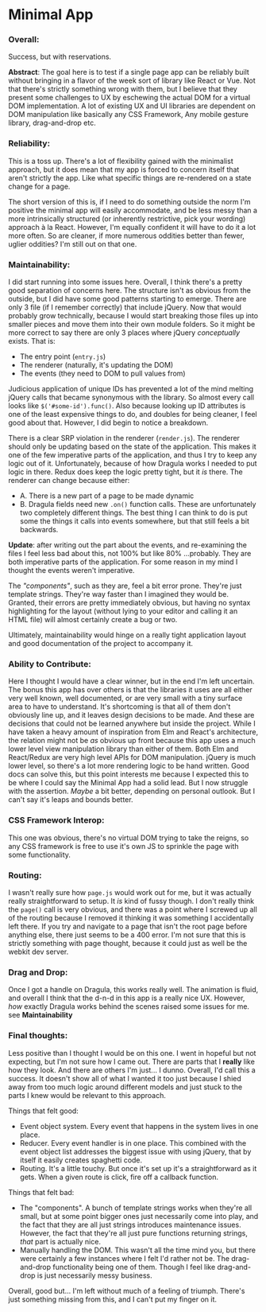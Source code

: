 # Minimal App

### Overall:
Success, but with reservations.

**Abstract**: The goal here is to test if a single page app can be reliably built
without bringing in a flavor of the week sort of library like React or Vue. Not
that there's strictly something wrong with them, but I believe that they present
some challenges to UX by eschewing the actual DOM for a virtual DOM
implementation. A lot of existing UX and UI libraries are dependent on DOM
manipulation like basically any CSS Framework, Any mobile gesture library,
drag-and-drop etc.

### Reliability:
This is a toss up. There's a lot of flexibility gained with the minimalist
approach, but it does mean that my app is forced to concern itself that aren't
strictly the app. Like what specific things are re-rendered on a state change
for a page.

The short version of this is, if I need to do something outside the norm I'm
positive the minimal app will easily accommodate, and be less messy than a more
intrinsically structured (or inherently restrictive, pick your wording) approach
à la React. However, I'm equally confident it will have to do it a lot more
often. So are cleaner, if more numerous oddities better than fewer, uglier
oddities? I'm still out on that one.

### Maintainability:
I did start running into some issues here. Overall, I think there's a pretty
good separation of concerns here. The structure isn't as obvious from the
outside, but I did have some good patterns starting to emerge. There are only 3
file (if I remember correctly) that include jQuery. Now that would probably grow
technically, because I would start breaking those files up into smaller pieces
and move them into their own module folders. So it might be more correct to say
there are only 3 places where jQuery *conceptually* exists. That is:
  - The entry point (`entry.js`)
  - The renderer (naturally, it's updating the DOM)
  - The events (they need to DOM to pull values from)


Judicious application of unique IDs has prevented a lot of the mind melting
jQuery calls that became synonymous with the library. So almost every call looks
like `$('#some-id').func()`. Also because looking up ID attributes is one of the
least expensive things to do, and doubles for being cleaner, I feel good about
that. However, I did begin to notice a breakdown.

There is a clear SRP violation in the renderer (`render.js`). The renderer
should only be updating based on the state of the application. This makes it one
of the few imperative parts of the application, and thus I try to keep any logic
out of it. Unfortunately, because of how Dragula works I needed to put logic in
there. Redux does keep the logic pretty tight, but it _is_ there. The renderer can
change because either:
  - A. There is a new part of a page to be made dynamic
  - B. Dragula fields need new `.on()` function calls.
These are unfortunately two completely different things. The best thing I can
think to do is put some the things it calls into events somewhere, but that
still feels a bit backwards.

**Update**: after writing out the part about the events, and re-examining the
files I feel less bad about this, not 100% but like 80% ...probably. They are
both imperative parts of the application. For some reason in my mind I thought
the events weren't imperative.

The *"components"*, such as they are, feel a bit error prone. They're just
template strings. They're way faster than I imagined they would be. Granted,
their errors are pretty immediately obvious, but having no syntax highlighting
for the layout (without lying to your editor and calling it an HTML file) will
almost certainly create a bug or two.

Ultimately, maintainability would hinge on a really tight application layout and
good documentation of the project to accompany it.

### Ability to Contribute:
Here I thought I would have a clear winner, but in the end I'm left uncertain.
The bonus this app has over others is that the libraries it uses are all either
very well known, well documented, or are very small with a tiny surface area to
have to understand. It's shortcoming is that all of them don't obviously line
up, and it leaves design decisions to be made. And these are decisions that
could not be learned anywhere but inside the project. While I have taken a heavy
amount of inspiration from Elm and React's architecture, the relation might not
be *as* obvious up front because this app uses a much lower level view
manipulation library than either of them. Both Elm and React/Redux are very high
level APIs for DOM manipulation. jQuery is much lower level, so there's a lot
more rendering logic to be hand written. Good docs can solve this, but this
point interests me because I expected this to be where I could say the Minimal
App had a solid lead. But I now struggle with the assertion. *Maybe* a bit
better, depending on personal outlook. But I can't say it's leaps and bounds
better.

### CSS Framework Interop:
This one was obvious, there's no virtual DOM trying to take the reigns, so any
CSS framework is free to use it's own JS to sprinkle the page with some
functionality.

### Routing:
I wasn't really sure how `page.js` would work out for me, but it was actually
really straightforward to setup. It *is* kind of fussy though. I don't really
think the `page()` call is very obvious, and there was a point where I screwed
up all of the routing because I removed it thinking it was something I
accidentally left there. If you try and navigate to a page that isn't the root
page before anything else, there just seems to be a 400 error. I'm not sure that
this is strictly something with page thought, because it could just as well be
the webkit dev server.

### Drag and Drop:
Once I got a handle on Dragula, this works really well. The animation is fluid,
and overall I think that the d-n-d in this app is a really nice UX. However,
*how* exactly Dragula works behind the scenes raised some issues for me.
see **Maintainability**

### Final thoughts:
Less positive than I thought I would be on this one. I went in hopeful but not
expecting, but I'm not sure how I came out. There are parts that I **really**
like how they look. And there are others I'm just... I dunno. Overall, I'd call
this a success. It doesn't show all of what I wanted it too just because I shied
away from too much logic around different models and just stuck to the parts I
knew would be relevant to this approach.

Things that felt good:
  - Event object system. Every event that happens in the system lives in one
    place.
  - Reducer. Every event handler is in one place. This combined with the event
    object list addresses the biggest issue with using jQuery, that by itself it
    easily creates spaghetti code.
  - Routing. It's a little touchy. But once it's set up it's a straightforward
    as it gets. When a given route is click, fire off a callback function.

Things that felt bad:
  - The "components". A bunch of template strings works when they're all small,
    but at some point bigger ones just necessarily come into play, and the fact
    that they are all just strings introduces maintenance issues. However, the
    fact that they're all just pure functions returning strings, *that* part is
    actually nice.
  - Manually handling the DOM. This wasn't all the time mind you, but there were
    certainly a few instances where I felt I'd rather not be. The drag-and-drop
    functionality being one of them. Though I feel like drag-and-drop is just
    necessarily messy business.

Overall, good but... I'm left without much of a feeling of triumph. There's just
something missing from this, and I can't put my finger on it.
